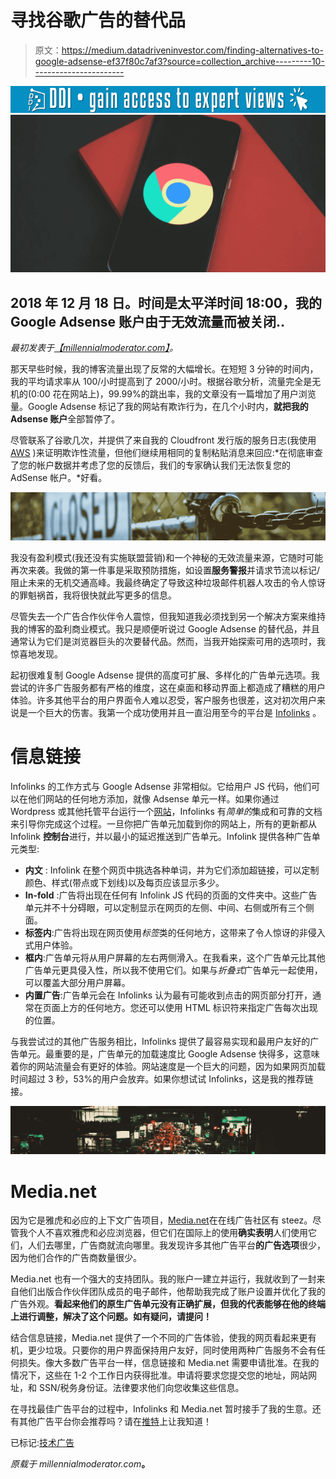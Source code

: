# 寻找谷歌广告的替代品

> 原文：<https://medium.datadriveninvestor.com/finding-alternatives-to-google-adsense-ef37f80c7af3?source=collection_archive---------10----------------------->

[![](img/95089f7040f07d2bcd98237896b48a77.png)](http://www.track.datadriveninvestor.com/1B9E)![](img/c8cf34ad43fd2c224113e97bfe03c613.png)

## 2018 年 12 月 18 日。时间是太平洋时间 18:00，我的 Google Adsense 账户由于无效流量而被关闭..

*最初发表于*[*【millennialmoderator.com】*](https://millennialmoderator.com/finding-alternatives-to-google-adsense)*。*

那天早些时候，我的博客流量出现了反常的大幅增长。在短短 3 分钟的时间内，我的平均请求率从 100/小时提高到了 2000/小时。根据谷歌分析，流量完全是无机的(0:00 花在网站上)，99.99%的跳出率，我的文章没有一篇增加了用户浏览量。Google Adsense 标记了我的网站有欺诈行为，在几个小时内，**就把我的 Adsense 账户**全部暂停了。

尽管联系了谷歌几次，并提供了来自我的 Cloudfront 发行版的服务日志(我使用 [AWS](https://millennialmoderator.com/how-to-use-amazon-web-services) )来证明欺诈性流量，但他们继续用相同的复制粘贴消息来回应:*在彻底审查了您的帐户数据并考虑了您的反馈后，我们的专家确认我们无法恢复您的 AdSense 帐户。*好看。

![](img/d1a88aea66392fa69cd48c5ccdf2024c.png)

我没有盈利模式(我还没有实施联盟营销)和一个神秘的无效流量来源，它随时可能再次来袭。我做的第一件事是采取预防措施，如设置**服务警报**并请求节流以标记/阻止未来的无机交通高峰。我最终确定了导致这种垃圾邮件机器人攻击的令人惊讶的罪魁祸首，我将很快就此写更多的信息。

尽管失去一个广告合作伙伴令人震惊，但我知道我必须找到另一个解决方案来维持我的博客的盈利商业模式。我只是顺便听说过 Google Adsense 的替代品，并且通常认为它们是浏览器巨头的次要替代品。然而，当我开始探索可用的选项时，我惊喜地发现。

起初很难复制 Google Adsense 提供的高度可扩展、多样化的广告单元选项。我尝试的许多广告服务都有严格的维度，这在桌面和移动界面上都造成了糟糕的用户体验。许多其他平台的用户界面令人难以忍受，客户服务也很差，这对初次用户来说是一个巨大的伤害。我第一个成功使用并且一直沿用至今的平台是 [Infolinks](http://www.infolinks.com/join-us?aid=3152161) 。

# 信息链接

Infolinks 的工作方式与 Google Adsense 非常相似。它给用户 JS 代码，他们可以在他们网站的任何地方添加，就像 Adsense 单元一样。如果你通过 Wordpress 或其他托管平台运行一个[网站](https://millennialmoderator.com/how-to-build-a-simple-website)，Infolinks 有*简单的*集成和可靠的文档来引导你完成这个过程。一旦你把广告单元加载到你的网站上，所有的更新都从 Infolink **控制台**进行，并以最小的延迟推送到广告单元。Infolink 提供各种广告单元类型:

*   **内文** : Infolink 在整个网页中挑选各种单词，并为它们添加超链接，可以定制颜色、样式(带点或下划线)以及每页应该显示多少。
*   **In-fold** :广告将出现在任何有 Infolink JS 代码的页面的文件夹中。这些广告单元并不十分碍眼，可以定制显示在网页的左侧、中间、右侧或所有三个侧面。
*   **标签内**:广告将出现在网页使用*标签*类的任何地方，这带来了令人惊讶的非侵入式用户体验。
*   **框内**:广告单元将从用户屏幕的左右两侧滑入。在我看来，这个广告单元比其他广告单元更具侵入性，所以我不使用它们。如果与*折叠式*广告单元一起使用，可以覆盖大部分用户屏幕。
*   **内置广告**:广告单元会在 Infolinks 认为最有可能收到点击的网页部分打开，通常在页面上方的任何地方。您还可以使用 HTML 标识符来指定广告每次出现的位置。

与我尝试过的其他广告服务相比，Infolinks 提供了最容易实现和最用户友好的广告单元。最重要的是，广告单元的加载速度比 Google Adsense 快得多，这意味着你的网站流量会有更好的体验。网站速度是一个巨大的问题，因为如果网页加载时间超过 3 秒，53%的用户会放弃。如果你想试试 Infolinks，这是我的推荐链接。

![](img/f9a91f72dff2e47c29b2ee49e11bcab1.png)

# Media.net

因为它是雅虎和必应的上下文广告项目，[Media.net](https://www.media.net/)在在线广告社区有 steez。尽管我个人不喜欢雅虎和必应浏览器，但它们在国际上的使用**确实表明**人们使用它们，人们去哪里，广告商就流向哪里。我发现许多其他广告平台**的广告选项**很少，因为他们合作的广告商数量很少。

Media.net 也有一个强大的支持团队。我的账户一建立并运行，我就收到了一封来自他们出版合作伙伴团队成员的电子邮件，他帮助我完成了账户设置并优化了我的广告外观。**看起来他们的原生广告单元没有正确扩展，但我的代表能够在他的终端上进行调整，解决了这个问题。如有疑问，请提问！**

结合信息链接，Media.net 提供了一个不同的广告体验，使我的网页看起来更有机，更少垃圾。只要你的用户界面保持用户友好，同时使用两种广告服务不会有任何损失。像大多数广告平台一样，信息链接和 Media.net 需要申请批准。在我的情况下，这些在 1-2 个工作日内获得批准。申请将要求您提交您的地址，网站网址，和 SSN/税务身份证。法律要求他们向您收集这些信息。

在寻找最佳广告平台的过程中，Infolinks 和 Media.net 暂时接手了我的生意。还有其他广告平台你会推荐吗？请在[推特](https://twitter.com/alekseyweyman)上让我知道！

已标记:[技术广告](https://millennialmoderator.com/finding-alternatives-to-google-adsense#)

*原载于 millennialmoderator.com*[](https://millennialmoderator.com/finding-alternatives-to-google-adsense)**。**